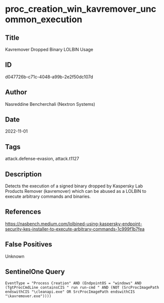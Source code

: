 # proc_creation_win_kavremover_uncommon_execution

## Title
Kavremover Dropped Binary LOLBIN Usage

## ID
d047726b-c71c-4048-a99b-2e2f50dc107d

## Author
Nasreddine Bencherchali (Nextron Systems)

## Date
2022-11-01

## Tags
attack.defense-evasion, attack.t1127

## Description
Detects the execution of a signed binary dropped by Kaspersky Lab Products Remover (kavremover) which can be abused as a LOLBIN to execute arbitrary commands and binaries.

## References
https://nasbench.medium.com/lolbined-using-kaspersky-endpoint-security-kes-installer-to-execute-arbitrary-commands-1c999f1b7fea

## False Positives
Unknown

## SentinelOne Query
```
EventType = "Process Creation" AND (EndpointOS = "windows" AND (TgtProcCmdLine containsCIS " run run-cmd " AND (NOT (SrcProcImagePath endswithCIS "\cleanapi.exe" OR SrcProcImagePath endswithCIS "\kavremover.exe"))))

```
